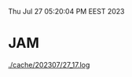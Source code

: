 Thu Jul 27 05:20:04 PM EEST 2023
# JAM
<a href='./cache/202307/27_17.log'>./cache/202307/27_17.log</a>
